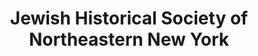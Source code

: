 ---
layout: repo
title: "Jewish Historical Society of Northeastern New York"
id: 21517
permalink: repos/21517/
---